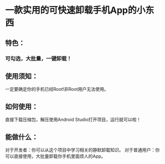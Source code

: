 # 一款实用的可快速卸载手机App的小东西
## 特色：
### 可勾选，大批量，一键卸载！
## 使用须知：
一定要确定你的手机已经Root!非Root用户无法使用。
## 如何使用：
直接下载压缩包，解压使用Android Studio打开项目，运行就可以啦！
## 能做什么：
对于开发者：你可以从这个项目中学习相关的静默卸载知识。
对于普通用户：你可以直接使用，大批量卸载你手机里面烦人的App。
